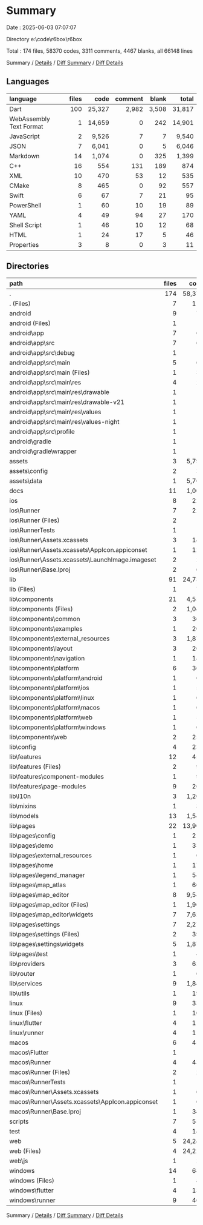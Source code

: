 # Summary

Date : 2025-06-03 07:07:07

Directory e:\\code\\r6box\\r6box

Total : 174 files,  58370 codes, 3311 comments, 4467 blanks, all 66148 lines

Summary / [Details](details.md) / [Diff Summary](diff.md) / [Diff Details](diff-details.md)

## Languages
| language | files | code | comment | blank | total |
| :--- | ---: | ---: | ---: | ---: | ---: |
| Dart | 100 | 25,327 | 2,982 | 3,508 | 31,817 |
| WebAssembly Text Format | 1 | 14,659 | 0 | 242 | 14,901 |
| JavaScript | 2 | 9,526 | 7 | 7 | 9,540 |
| JSON | 7 | 6,041 | 0 | 5 | 6,046 |
| Markdown | 14 | 1,074 | 0 | 325 | 1,399 |
| C++ | 16 | 554 | 131 | 189 | 874 |
| XML | 10 | 470 | 53 | 12 | 535 |
| CMake | 8 | 465 | 0 | 92 | 557 |
| Swift | 6 | 67 | 7 | 21 | 95 |
| PowerShell | 1 | 60 | 10 | 19 | 89 |
| YAML | 4 | 49 | 94 | 27 | 170 |
| Shell Script | 1 | 46 | 10 | 12 | 68 |
| HTML | 1 | 24 | 17 | 5 | 46 |
| Properties | 3 | 8 | 0 | 3 | 11 |

## Directories
| path | files | code | comment | blank | total |
| :--- | ---: | ---: | ---: | ---: | ---: |
| . | 174 | 58,370 | 3,311 | 4,467 | 66,148 |
| . (Files) | 7 | 111 | 94 | 46 | 251 |
| android | 9 | 74 | 51 | 11 | 136 |
| android (Files) | 1 | 3 | 0 | 1 | 4 |
| android\\app | 7 | 66 | 51 | 9 | 126 |
| android\\app\\src | 7 | 66 | 51 | 9 | 126 |
| android\\app\\src\\debug | 1 | 3 | 4 | 1 | 8 |
| android\\app\\src\\main | 5 | 60 | 43 | 7 | 110 |
| android\\app\\src\\main (Files) | 1 | 34 | 11 | 1 | 46 |
| android\\app\\src\\main\\res | 4 | 26 | 32 | 6 | 64 |
| android\\app\\src\\main\\res\\drawable | 1 | 4 | 7 | 2 | 13 |
| android\\app\\src\\main\\res\\drawable-v21 | 1 | 4 | 7 | 2 | 13 |
| android\\app\\src\\main\\res\\values | 1 | 9 | 9 | 1 | 19 |
| android\\app\\src\\main\\res\\values-night | 1 | 9 | 9 | 1 | 19 |
| android\\app\\src\\profile | 1 | 3 | 4 | 1 | 8 |
| android\\gradle | 1 | 5 | 0 | 1 | 6 |
| android\\gradle\\wrapper | 1 | 5 | 0 | 1 | 6 |
| assets | 3 | 5,793 | 0 | 1 | 5,794 |
| assets\\config | 2 | 33 | 0 | 1 | 34 |
| assets\\data | 1 | 5,760 | 0 | 0 | 5,760 |
| docs | 11 | 1,009 | 0 | 305 | 1,314 |
| ios | 8 | 229 | 4 | 13 | 246 |
| ios\\Runner | 7 | 222 | 2 | 9 | 233 |
| ios\\Runner (Files) | 2 | 13 | 0 | 3 | 16 |
| ios\\RunnerTests | 1 | 7 | 2 | 4 | 13 |
| ios\\Runner\\Assets.xcassets | 3 | 148 | 0 | 4 | 152 |
| ios\\Runner\\Assets.xcassets\\AppIcon.appiconset | 1 | 122 | 0 | 1 | 123 |
| ios\\Runner\\Assets.xcassets\\LaunchImage.imageset | 2 | 26 | 0 | 3 | 29 |
| ios\\Runner\\Base.lproj | 2 | 61 | 2 | 2 | 65 |
| lib | 91 | 24,736 | 2,920 | 3,386 | 31,042 |
| lib (Files) | 1 | 78 | 17 | 12 | 107 |
| lib\\components | 21 | 4,559 | 207 | 425 | 5,191 |
| lib\\components (Files) | 2 | 1,046 | 56 | 98 | 1,200 |
| lib\\components\\common | 3 | 366 | 20 | 41 | 427 |
| lib\\components\\examples | 1 | 208 | 5 | 10 | 223 |
| lib\\components\\external_resources | 3 | 1,874 | 75 | 154 | 2,103 |
| lib\\components\\layout | 3 | 263 | 28 | 47 | 338 |
| lib\\components\\navigation | 1 | 187 | 5 | 16 | 208 |
| lib\\components\\platform | 6 | 360 | 0 | 28 | 388 |
| lib\\components\\platform\\android | 1 | 61 | 0 | 5 | 66 |
| lib\\components\\platform\\ios | 1 | 58 | 0 | 5 | 63 |
| lib\\components\\platform\\linux | 1 | 61 | 0 | 5 | 66 |
| lib\\components\\platform\\macos | 1 | 61 | 0 | 4 | 65 |
| lib\\components\\platform\\web | 1 | 58 | 0 | 5 | 63 |
| lib\\components\\platform\\windows | 1 | 61 | 0 | 4 | 65 |
| lib\\components\\web | 2 | 255 | 18 | 31 | 304 |
| lib\\config | 4 | 238 | 31 | 56 | 325 |
| lib\\features | 12 | 452 | 58 | 126 | 636 |
| lib\\features (Files) | 2 | 98 | 19 | 24 | 141 |
| lib\\features\\component-modules | 1 | 91 | 4 | 11 | 106 |
| lib\\features\\page-modules | 9 | 263 | 35 | 91 | 389 |
| lib\\l10n | 3 | 1,203 | 886 | 634 | 2,723 |
| lib\\mixins | 1 | 38 | 8 | 11 | 57 |
| lib\\models | 13 | 1,540 | 125 | 212 | 1,877 |
| lib\\pages | 22 | 13,900 | 1,237 | 1,470 | 16,607 |
| lib\\pages\\config | 1 | 218 | 3 | 20 | 241 |
| lib\\pages\\demo | 1 | 330 | 7 | 19 | 356 |
| lib\\pages\\external_resources | 1 | 66 | 1 | 10 | 77 |
| lib\\pages\\home | 1 | 178 | 4 | 14 | 196 |
| lib\\pages\\legend_manager | 1 | 543 | 13 | 36 | 592 |
| lib\\pages\\map_atlas | 1 | 668 | 19 | 39 | 726 |
| lib\\pages\\map_editor | 8 | 9,582 | 1,130 | 1,138 | 11,850 |
| lib\\pages\\map_editor (Files) | 1 | 1,962 | 224 | 252 | 2,438 |
| lib\\pages\\map_editor\\widgets | 7 | 7,620 | 906 | 886 | 9,412 |
| lib\\pages\\settings | 7 | 2,273 | 59 | 191 | 2,523 |
| lib\\pages\\settings (Files) | 2 | 395 | 10 | 32 | 437 |
| lib\\pages\\settings\\widgets | 5 | 1,878 | 49 | 159 | 2,086 |
| lib\\pages\\test | 1 | 42 | 1 | 3 | 46 |
| lib\\providers | 3 | 622 | 58 | 92 | 772 |
| lib\\router | 1 | 65 | 5 | 5 | 75 |
| lib\\services | 9 | 1,847 | 261 | 311 | 2,419 |
| lib\\utils | 1 | 194 | 27 | 32 | 253 |
| linux | 9 | 335 | 37 | 92 | 464 |
| linux (Files) | 1 | 104 | 0 | 25 | 129 |
| linux\\flutter | 4 | 115 | 9 | 27 | 151 |
| linux\\runner | 4 | 116 | 28 | 40 | 184 |
| macos | 6 | 459 | 5 | 17 | 481 |
| macos\\Flutter | 1 | 18 | 3 | 4 | 25 |
| macos\\Runner | 4 | 434 | 0 | 9 | 443 |
| macos\\Runner (Files) | 2 | 23 | 0 | 7 | 30 |
| macos\\RunnerTests | 1 | 7 | 2 | 4 | 13 |
| macos\\Runner\\Assets.xcassets | 1 | 68 | 0 | 1 | 69 |
| macos\\Runner\\Assets.xcassets\\AppIcon.appiconset | 1 | 68 | 0 | 1 | 69 |
| macos\\Runner\\Base.lproj | 1 | 343 | 0 | 1 | 344 |
| scripts | 7 | 555 | 66 | 121 | 742 |
| test | 4 | 142 | 16 | 32 | 190 |
| web | 5 | 24,244 | 24 | 255 | 24,523 |
| web (Files) | 4 | 24,222 | 18 | 250 | 24,490 |
| web\\js | 1 | 22 | 6 | 5 | 33 |
| windows | 14 | 683 | 94 | 188 | 965 |
| windows (Files) | 1 | 89 | 0 | 20 | 109 |
| windows\\flutter | 4 | 132 | 9 | 29 | 170 |
| windows\\runner | 9 | 462 | 85 | 139 | 686 |

Summary / [Details](details.md) / [Diff Summary](diff.md) / [Diff Details](diff-details.md)